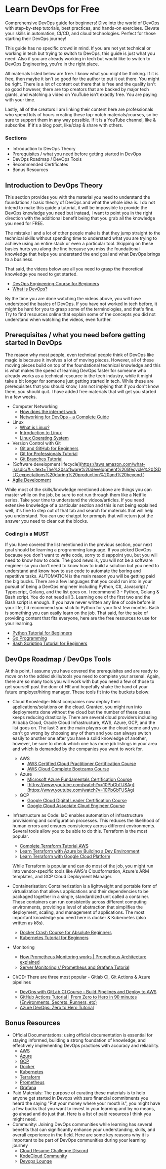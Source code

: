 # Learn DevOps for Free

Comprehensive DevOps guide for beginners! Dive into the world of DevOps with step-by-step tutorials, best practices, and hands-on exercises. Elevate your skills in automation, CI/CD, and cloud technologies. Perfect for those starting their DevOps journey! 

This guide has no specific crowd in mind. If you are not yet technical or working in tech but trying to switch to DevOps, this guide is just what you need. Also if you are already working in tech but would like to switch to DevOps Engineering, you're in the right place.

All materials listed below are free. I know what you might be thinking. If it is free, then maybe it isn't so good for the author to put it out there. You might be right. There is a lot of content out there that is free and the quality isn't so good however, there are top creators that are backed by major tech giants, and watching a video on YouTube isn't exactly free. You are paying with your time. 

Lastly, all of the creators I am linking their content here are professionals who spend lots of hours creating these top-notch materials/courses, so be sure to support them in any way possible. If it is a YouTube channel, like & subscribe. If it's a blog post, like/clap & share with others.

### Sections
- Introduction to DevOps Theory
- Prerequisites / what you need before getting started in DevOps
- DevOps Roadmap / DevOps Tools
- Recommended Certificates
- Bonus Resources

## Introduction to DevOps Theory
This section provides you with the material you need to understand the foundations / basic theory of DevOps and what the whole idea is. I do not intend to make this guide a tutorial, it will be impossible to provide the DevOps knowledge you need but instead, I want to point you in the right direction with the additional benefit being that you grab all the knowledge you need for FREE.

The mistake I and a lot of other people make is that they jump straight to the technical skills without spending time to understand what you are trying to achieve using an entire stack or even a particular tool. Skipping on these basics hurts you along the line because you miss the foundational knowledge that helps you understand the end goal and what DevOps brings to a business.

That said, the videos below are all you need to grasp the theoretical knowledge you need to get started. 
- [DevOps Engineering Course for Beginners](https://www.youtube.com/watch?v=j5Zsa_eOXeY&t=1s)
- [What is DevOps?](https://www.youtube.com/watch?v=0yWAtQ6wYNM)

By the time you are done watching the videos above, you will have understood the basics of DevOps. If you have not worked in tech before, it might be hard for you to grasp some of the terminologies, and that's fine. Try to find resources online that explain some of the concepts you did not understand when watching the videos, even further.

## Prerequisites / what you need before getting started in DevOps
The reason why most people, even technical people think of DevOps like magic is because it involves a lot of moving pieces. However, all of these moving pieces build on top of the foundational technical knowledge and this is what makes the speed of learning DevOps faster for someone who already works as a technical resource in the tech industry, while it might take a bit longer for someone just getting started in tech. While these are prerequisites that you should know, I am not implying that if you don't know them, you should quit. I have added free materials that will get you started in a few weeks.

- Computer Networking
  - [How does the internet work](https://www.youtube.com/watch?v=zN8YNNHcaZc)
  - [Networking for DevOps – a Complete Guide](https://yourdevopsmentor.com/blog/networking-for-devops-a-complete-guide/)
- Linux
  - [What is Linux?](https://www.youtube.com/watch?v=apYYki68s6o)
  - [Introduction to Linux]([https://www.youtube.com/watch?v=sWbUDq4S6Y8](https://www.youtube.com/watch?v=sWbUDq4S6Y8&t=179s))
  - [Linux Operating System](https://www.youtube.com/watch?v=ROjZy1WbCIA&t=4759s)
- Version Control with Git
  - [Git and GitHub for Beginners](https://www.youtube.com/watch?v=RGOj5yH7evk)
  - [Git for Professionals Tutorial](https://www.youtube.com/watch?v=Uszj_k0DGsg)
  - [Git Branches Tutorial](https://www.youtube.com/watch?v=e2IbNHi4uCI)
- [Software development lifecycle](https://aws.amazon.com/what-is/sdlc/#:~:text=The%20software%20development%20lifecycle%20(SDLC,expectations%20during%20production%20and%20beyond.)
- [Agile Development](https://www.opentext.com/what-is/agile-development#:~:text=Agile%20development%20is%20a%20broad,short%2C%20time%2Dboxed%20sprints.)

While most of the skills/knowledge mentioned above are things you can master while on the job, be sure to not run through them like a Netflix series. Take your time to understand the videos/articles. If you need extensive knowledge of a particular section and this is not being explained well, it's fine to step out of that tab and search for materials that will help you understand. You can use chatgpt for prompts that will return just the answer you need to clear out the blocks.

### Coding is a MUST
If you have covered the list mentioned in the previous section, your next goal should be learning a programming language. If you picked DevOps because you don't want to write code, sorry to disappoint you, but you will need to know how to code. The good news is, you will not be a software engineer so you don't need to know how to build a solution but you need to understand and know how to use code to automate the boring and repetitive tasks. AUTOMATION is the main reason you will be getting paid the big bucks. There are a few languages that you could run into in your pursuit of being a DevOps engineer including Python, C#, Javascript / Typescript, Golang, and the list goes on. I recommend 3 - Python, Golang & Bash script. You do not need all 3. Learning one of the first two and the Bash script is enough. If you have never written any line of code before in your life, I'd recommend you stick to Python for your first few months. Bash is something you can easily learn on the job. That said, for the sake of providing content that fits everyone, here are the free resources to use for your learning. 

- [Python Tutorial for Beginners](https://www.youtube.com/watch?v=t8pPdKYpowI&t=4528s)
- [Go Programming ](https://www.youtube.com/watch?v=un6ZyFkqFKo)
- [Bash Scripting Tutorial for Beginners](https://www.youtube.com/watch?v=tK9Oc6AEnR4&t=7s)

## DevOps Roadmap / DevOps Tools
At this point, I assume you have covered the prerequisites and are ready to move on to the added skills/tools you need to complete your arsenal. Again, there are so many tools you will work with but you need a few of those to get yourself past the door of HR and hopefully shake the hand of your future employer/hiring manager. These tools fit into the buckets below:

- Cloud Knowledge: Most companies now deploy their applications/solutions on the cloud. Granted, you might run into deployments done without the cloud but the number of these cases keeps reducing drastically. There are several cloud providers including Alibaba Cloud, Oracle Cloud Infrastructure, AWS, Azure, GCP, and the list goes on. The last 3 are the main players on the cloud scene and you can't go wrong by choosing any of them and you can always switch easily to another one after you have a solid knowledge of another, however, be sure to check which one has more job listings in your area and which is demanded by the companies you want to work for.
  - AWS
    - [AWS Certified Cloud Practitioner Certification Course](https://www.youtube.com/watch?v=SOTamWNgDKc&t=4466s)
    - [AWS Cloud Complete Bootcamp Course](https://www.youtube.com/watch?v=zA8guDqfv40&t=24s)
  - Azure
    - [Microsoft Azure Fundamentals Certification Course](https://www.youtube.com/watch?v=5abffC-K40c)
    - [https://www.youtube.com/watch?v=10PbGbTUSAg](https://www.youtube.com/watch?v=10PbGbTUSAg)
  - GCP
    - [Google Cloud Digital Leader Certification Course](https://www.youtube.com/watch?v=UGRDM86MBIQ)
    - [Google Cloud Associate Cloud Engineer Course](https://www.youtube.com/watch?v=jpno8FSqpc8)
    
- Infrastructure as Code: IaC enables automation of infrastructure provisioning and configuration processes. This reduces the likelihood of human errors and ensures consistency across different environments. Several tools allow you to be able to do this. Terraform is the most popular.
  - [Complete Terraform Tutorial AWS](https://www.youtube.com/watch?v=OHzZ7KuioMA)
  - [Learn Terraform with Azure by Building a Dev Environment](https://www.youtube.com/watch?v=V53AHWun17s)
  - [Learn Terraform with Google Cloud Platform](https://www.youtube.com/watch?v=VCayKl82Lt8)

  While Terraform is popular and can do most of the job, you might run into vendor-specific tools like AWS's Cloudformation, Azure's ARM templates, and GCP Cloud Deployment Manager.
    
- Containerisation: Containerization is a lightweight and portable form of virtualization that allows applications and their dependencies to be packaged together in a single, standardized unit called a container. These containers can run consistently across different computing environments, providing a level of abstraction that simplifies the deployment, scaling, and management of applications. The most important knowledge you need here is docker & Kubernetes (also written as k8s).
  - [Docker Crash Course for Absolute Beginners](https://www.youtube.com/watch?v=pg19Z8LL06w&t=2060s)
  - [Kubernetes Tutorial for Beginners](https://www.youtube.com/watch?v=X48VuDVv0do&t=882s)
- Monitoring
  - [How Prometheus Monitoring works | Prometheus Architecture explained](https://www.youtube.com/watch?v=h4Sl21AKiDg)
  - [Server Monitoring // Prometheus and Grafana Tutorial](https://www.youtube.com/watch?v=9TJx7QTrTyo)
- CI/CD: There are three most popular - Gitlab CI, Git Actions & Azure pipelines
  - [DevOps with GitLab CI Course - Build Pipelines and Deploy to AWS](https://www.youtube.com/watch?v=PGyhBwLyK2U&t=15s)
  - [GitHub Actions Tutorial | From Zero to Hero in 90 minutes (Environments, Secrets, Runners, etc)](https://www.youtube.com/watch?v=TLB5MY9BBa4)
  - [Azure DevOps: Zero to Hero Tutorial](https://www.youtube.com/watch?v=DoWhZO7nbCY)

## Bonus Resources
- Official Documentations: using official documentation is essential for staying informed, building a strong foundation of knowledge, and effectively implementing DevOps practices with accuracy and reliability.
  - [AWS](https://docs.aws.amazon.com/)
  - [Azure](https://learn.microsoft.com/en-us/azure/?product=popular)
  - [GCP](https://cloud.google.com/docs)
  - [Docker](https://docs.docker.com/)
  - [Kubernetes](https://kubernetes.io/docs/home/)
  - [Terraform](https://developer.hashicorp.com/terraform/docs)
  - [Prometheus](https://prometheus.io/docs/introduction/overview/)
  - [Grafana](https://grafana.com/docs/)
- Paid Materials: The purpose of curating these materials is to help anyone get started in Devops with zero financial commitments you heard the saying "Put your money where your mouth is", you might have a few bucks that you want to invest in your learning and by no means, go ahead and do just that. Here is a list of paid resources I think you might need.
- Community: Joining DevOps communities while learning has several benefits that can significantly enhance your understanding, skills, and overall experience in the field. Here are some key reasons why it is important to be part of DevOps communities during your learning journey
  - [Cloud Resume Challenge Discord](https://discord.gg/cH3CMw9a)
  - [KodeCloud Community](https://kodekloud.slack.com/join/shared_invite/zt-y26z2ymq-R51jb5KfkZcICD6bTldtYg?_gl=1*aoftnp*_ga*NjExNzUyNTU2LjE3MDI5NzcyMDM.*_ga_LYL47LCHPW*MTcwMjk3NzIwMy4xLjEuMTcwMjk3NzIzMS4zMi4wLjA.#/shared-invite/email)
  - [Devops Lounge](https://discord.gg/xEYaCsnp)




